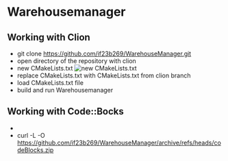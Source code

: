 # Warehousemanager
## Working with Clion
- git clone https://github.com/if23b269/WarehouseManager.git
- open directory of the repository with clion
- new CMakeLists.txt
![new CMakeLists.txt](https://github.com/if23b269/WarehouseManager/blob/main/res/cmake.png?raw=true)
- replace CMakeLists.txt with CMakeLists.txt from clion branch
- load CMakeLists.txt file
- build and run Warehousemanager

## Working with Code::Bocks
-
- curl -L -O https://github.com/if23b269/WarehouseManager/archive/refs/heads/codeBlocks.zip
